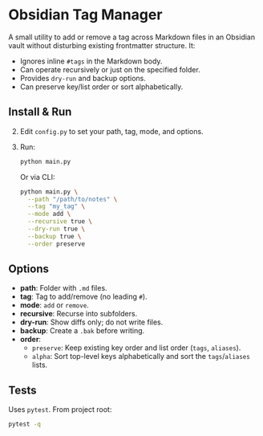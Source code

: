 # Obsidian Tag Manager
A small utility to add or remove a tag across Markdown files in an Obsidian vault without disturbing existing frontmatter structure. It:

- Ignores inline `#tags` in the Markdown body.
- Can operate recursively or just on the specified folder.
- Provides `dry-run` and backup options.
- Can preserve key/list order or sort alphabetically.

## Install & Run

2. Edit `config.py` to set your path, tag, mode, and options.
3. Run:

   ```bash
   python main.py
   ```

   Or via CLI:

   ```bash
   python main.py \
     --path "/path/to/notes" \
     --tag "my_tag" \
     --mode add \
     --recursive true \
     --dry-run true \
     --backup true \
     --order preserve
   ```

## Options

- **path**: Folder with `.md` files.
- **tag**: Tag to add/remove (no leading `#`).
- **mode**: `add` or `remove`.
- **recursive**: Recurse into subfolders.
- **dry-run**: Show diffs only; do not write files.
- **backup**: Create a `.bak` before writing.
- **order**:
  - `preserve`: Keep existing key order and list order (`tags`, `aliases`).
  - `alpha`: Sort top-level keys alphabetically and sort the `tags`/`aliases` lists.

## Tests

Uses `pytest`. From project root:

```bash
pytest -q
```

